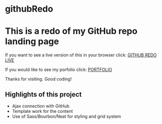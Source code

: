 # githubRedo
<h1>This is a redo of my GitHub repo landing page</h1>
<p>If you want to see a live version of this in your browser click: <a href="https://jujiweb.com/Beth">GITHUB REDO LIVE</a><p>
<p>If you would like to see my porfolio click: <a href="http://bhoskins.github.io/portfolio">PORTFOLIO</a></p>
<p>Thanks for visiting. Good coding!</p>
<h2>Highlights of this project</h2>
  <ul>
    <li>Ajax connection with GitHub</li>
    <li>Template work for the content</li>
    <li>Use of Sass/Bourbon/Neat for styling and grid system</li>
  </ul>
</h2>
